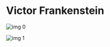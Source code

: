 # Victor Frankenstein

![img 0](https://i.imgur.com/LEABtFv.jpg)

![img 1](https://i.imgur.com/ekTwjRw.jpg)

